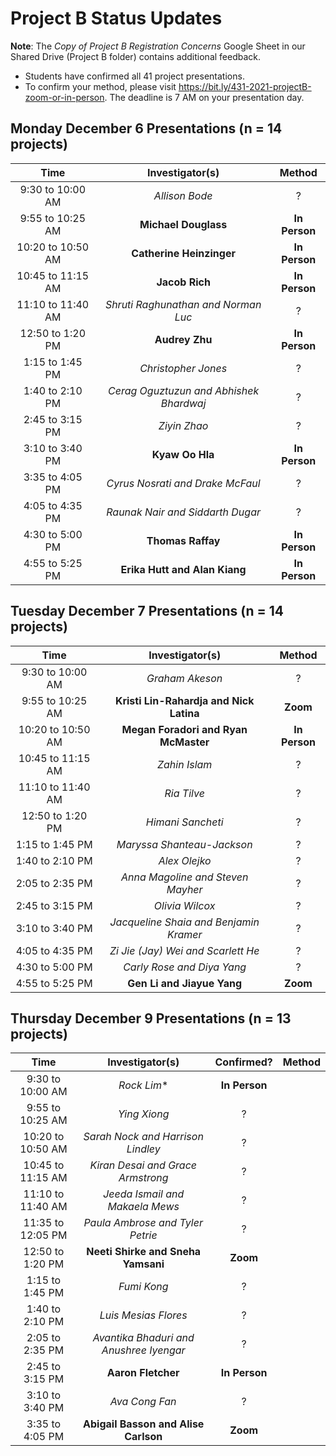 # Project B Status Updates

**Note**: The *Copy of Project B Registration Concerns* Google Sheet in our Shared Drive (Project B folder) contains additional feedback.

- Students have confirmed all 41 project presentations. 
- To confirm your method, please visit https://bit.ly/431-2021-projectB-zoom-or-in-person. The deadline is 7 AM on your presentation day.

## Monday December 6 Presentations (n = 14 projects)

Time | Investigator(s) | Method
:-------: | :---: | :----:
9:30 to 10:00 AM | *Allison Bode* | ?
9:55 to 10:25 AM | **Michael Douglass** | **In Person**
10:20 to 10:50 AM	| **Catherine Heinzinger** | **In Person**
10:45 to 11:15 AM	| **Jacob Rich** | **In Person**
11:10 to 11:40 AM	| *Shruti Raghunathan and Norman Luc* | ?
12:50 to 1:20 PM	| **Audrey Zhu** | **In Person**
1:15 to 1:45 PM	| *Christopher Jones* | ?
1:40 to 2:10 PM	| *Cerag Oguztuzun and Abhishek Bhardwaj* | ?
2:45 to 3:15 PM |	*Ziyin Zhao* | ?
3:10 to 3:40 PM	| **Kyaw Oo Hla** | **In Person**
3:35 to 4:05 PM	| *Cyrus Nosrati and Drake McFaul* | ?
4:05 to 4:35 PM	| *Raunak Nair and Siddarth Dugar* | ?
4:30 to 5:00 PM	| **Thomas Raffay** | **In Person**
4:55 to 5:25 PM	| **Erika Hutt and Alan Kiang** | **In Person**

## Tuesday December 7 Presentations (n = 14 projects)

Time | Investigator(s) | Method
:-------: | :---: | :----:
9:30 to 10:00 AM	| *Graham Akeson* | ?
9:55 to 10:25 AM	 | **Kristi Lin-Rahardja and Nick Latina** | **Zoom**
10:20 to 10:50 AM	| **Megan Foradori and Ryan McMaster** | **In Person**
10:45 to 11:15 AM	| *Zahin Islam* | ?
11:10 to 11:40 AM	| *Ria Tilve* | ?
12:50 to 1:20 PM	|	*Himani Sancheti* | ?
1:15 to 1:45 PM	|	*Maryssa Shanteau-Jackson* | ?
1:40 to 2:10 PM	|	*Alex Olejko* | ?
2:05 to 2:35 PM	| *Anna Magoline and Steven Mayher* | ?
2:45 to 3:15 PM	|	*Olivia Wilcox* | ?
3:10 to 3:40 PM	| *Jacqueline Shaia and Benjamin Kramer* | ?
4:05 to 4:35 PM	|	*Zi Jie (Jay) Wei and Scarlett He* | ?
4:30 to 5:00 PM	|	*Carly Rose and Diya Yang* | ?
4:55 to 5:25 PM	|	**Gen Li and Jiayue Yang** | **Zoom**

## Thursday December 9 Presentations (n = 13 projects)

Time | Investigator(s) | Confirmed? | Method
:-------: | :---: | :---: | :---:
9:30 to 10:00 AM	| *Rock Lim** | **In Person**
9:55 to 10:25 AM	| *Ying Xiong* | ?
10:20 to 10:50 AM	| *Sarah Nock and Harrison Lindley* | ?
10:45 to 11:15 AM	| *Kiran Desai and Grace Armstrong* | ?
11:10 to 11:40 AM	| *Jeeda Ismail and Makaela Mews* | ?
11:35 to 12:05 PM	| *Paula Ambrose and Tyler Petrie* | ?
12:50 to 1:20 PM	| **Neeti Shirke and Sneha Yamsani** | **Zoom**
1:15 to 1:45 PM	| *Fumi Kong* | ?
1:40 to 2:10 PM	| *Luis Mesias Flores* | ?
2:05 to 2:35 PM	| *Avantika Bhaduri and Anushree Iyengar* | ?
2:45 to 3:15 PM	| **Aaron Fletcher** | **In Person**
3:10 to 3:40 PM	| *Ava Cong Fan* | ?
3:35 to 4:05 PM	| **Abigail Basson and Alise Carlson** | **Zoom**

